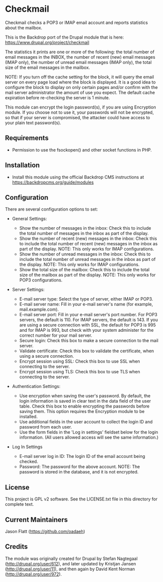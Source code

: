 Checkmail
=========
Checkmail checks a POP3 or IMAP email account and reports statistics about the
mailbox.

This is the Backdrop port of the Drupal module that is here:
https://www.drupal.org/project/checkmail

The statistics it prints are one or more of the following: the total number of
email messages in the INBOX, the number of recent (new) email messages (IMAP
only), the number of unread email messages (IMAP only), the total size of the
email messages in the mailbox.

NOTE: If you turn off the cache setting for the block, it will query the
email server on every page load where the block is displayed. It is a good
idea to configure the block to display on only certain pages and/or confirm
with the mail server administrator the amount of use you expect. The default
cache expiration before re-checking the server is 1 minute.

This module can encrypt the login password(s), if you are using Encryption
module. If you choose not to use it, your passwords will not be encrypted, so
that if your server is compromised, the attacker could have access to your plain
text password(s).

Requirements
------------
- Permission to use the fsockopen() and other socket functions in PHP.

Installation
------------
- Install this module using the official Backdrop CMS instructions at
  https://backdropcms.org/guide/modules

Configuration
-------------
There are several configuration options to set:

- General Settings:
  - Show the number of messages in the inbox: Check this to include the total
    number of messages in the inbox as part of the display.
  - Show the number of recent (new) messages in the inbox: Check this to include
    the total number of recent (new) messages in the inbox as part of the
    display. NOTE: This only works for IMAP configurations.
  - Show the number of unread messages in the inbox: Check this to include the
    total number of unread messages in the inbox as part of the display. NOTE:
    This only works for IMAP configurations.
  - Show the total size of the mailbox: Check this to include the total size of
    the mailbox as part of the display. NOTE: This only works for POP3
    configurations.

- Server Settings:
  - E-mail server type: Select the type of server, either IMAP or POP3.
  - E-mail server name: Fill in your e-mail server's name (for example,
    mail.example.com).
  - E-mail server port: Fill in your e-mail server's port number. For POP3
    servers, the default is 110. For IMAP servers, the default is 143. If you
    are using a secure connection with SSL, the default for POP3 is 995 and for
    IMAP is 993, but check with your system administer for the correct number
    for your mail server.
  - Secure login: Check this box to make a secure connection to the mail server.
  - Validate certificate: Check this box to validate the certificate, when using
    a secure connection.
  - Encrypt session using SSL: Check this box to use SSL when connecting to the
    server.
  - Encrypt session using TLS: Check this box to use TLS when connecting to the
    server.

- Authentication Settings:
  - Use encryption when saving the user's password. By default, the login
    information is saved in clear text in the data field of the user table.
    Check this box to enable encrypting the passwords before saving them. This
    option requires the Encryption module to be installed.
  - Use additional fields in the user account to collect the login ID and
    password from each user.
  - Use the form fields in the 'Log in settings' fieldset below for the login
    information. (All users allowed access will see the same information.)

- Log In Settings
  - E-mail server log in ID: The login ID of the email account being checked.
  - Password: The password for the above account. NOTE: The password is stored
    in the database, and it is not encrypted.

License
-------
This project is GPL v2 software. See the LICENSE.txt file in this directory for
complete text.

Current Maintainers
-------------------
Jason Flatt (https://github.com/oadaeh)

Credits
-------
The module was originally created for Drupal by Stefan Nagtegaal
(http://drupal.org/user/612), and later updated by Kristjan Jansen
(http://drupal.org/user/11), and then again by David Kent Norman
(http://drupal.org/user/972).
